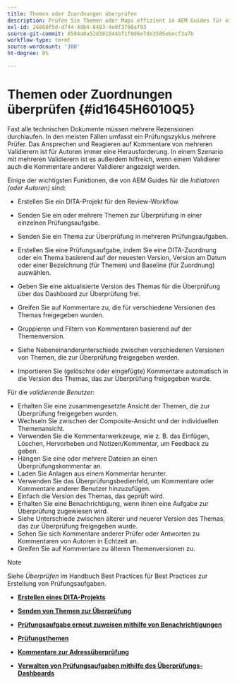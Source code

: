 ```yaml
---
title: Themen oder Zuordnungen überprüfen
description: Prüfen Sie Themen oder Maps effizient in AEM Guides für eine reibungslose Inhaltsbewertung. Machen Sie sich mit den Funktionen für Autoren und Prüfer in AEM Handbüchern vertraut.
exl-id: 26860f5d-d744-49b4-8483-4e0f3798af93
source-git-commit: 8504a0a52d381044bf1f0d6e7de3585ebecf3a7b
workflow-type: tm+mt
source-wordcount: '380'
ht-degree: 0%

---
```


# Themen oder Zuordnungen überprüfen {#id1645H6010Q5}

Fast alle technischen Dokumente müssen mehrere Rezensionen durchlaufen. In den meisten Fällen umfasst ein Prüfungszyklus mehrere Prüfer. Das Ansprechen und Reagieren auf Kommentare von mehreren Validierern ist für Autoren immer eine Herausforderung. In einem Szenario mit mehreren Validierern ist es außerdem hilfreich, wenn einem Validierer auch die Kommentare anderer Validierer angezeigt werden.

Einige der wichtigsten Funktionen, die von AEM Guides für die *Initiatoren \(oder Autoren\)* sind:

- Erstellen Sie ein DITA-Projekt für den Review-Workflow.
- Senden Sie ein oder mehrere Themen zur Überprüfung in einer einzelnen Prüfungsaufgabe.

- Senden Sie ein Thema zur Überprüfung in mehreren Prüfungsaufgaben.

- Erstellen Sie eine Prüfungsaufgabe, indem Sie eine DITA-Zuordnung oder ein Thema basierend auf der neuesten Version, Version am Datum oder einer Bezeichnung \(für Themen\) und Baseline \(für Zuordnung\) auswählen.

- Geben Sie eine aktualisierte Version des Themas für die Überprüfung über das Dashboard zur Überprüfung frei.

- Greifen Sie auf Kommentare zu, die für verschiedene Versionen des Themas freigegeben wurden.

- Gruppieren und Filtern von Kommentaren basierend auf der Themenversion.

- Siehe Nebeneinanderunterschiede zwischen verschiedenen Versionen von Themen, die zur Überprüfung freigegeben werden.

- Importieren Sie \(gelöschte oder eingefügte\) Kommentare automatisch in die Version des Themas, das zur Überprüfung freigegeben wurde.


Für die *validierende Benutzer*:

- Erhalten Sie eine zusammengesetzte Ansicht der Themen, die zur Überprüfung freigegeben wurden.
- Wechseln Sie zwischen der Composite-Ansicht und der individuellen Themenansicht.
- Verwenden Sie die Kommentarwerkzeuge, wie z. B. das Einfügen, Löschen, Hervorheben und Notizen/Kommentar, um Feedback zu geben.
- Hängen Sie eine oder mehrere Dateien an einen Überprüfungskommentar an.
- Laden Sie Anlagen aus einem Kommentar herunter.
- Verwenden Sie das Überprüfungsbedienfeld, um Kommentare oder Kommentare anderer Benutzer hinzuzufügen.
- Einfach die Version des Themas, das geprüft wird.
- Erhalten Sie eine Benachrichtigung, wenn ihnen eine Aufgabe zur Überprüfung zugewiesen wird.
- Siehe Unterschiede zwischen älterer und neuerer Version des Themas, das zur Überprüfung freigegeben wurde.
- Sehen Sie sich Kommentare anderer Prüfer oder Antworten zu Kommentaren von Autoren in Echtzeit an.
- Greifen Sie auf Kommentare zu älteren Themenversionen zu.

>[!NOTE]
>
> Siehe *Überprüfen* im Handbuch Best Practices für Best Practices zur Erstellung von Prüfungsaufgaben.

- **[Erstellen eines DITA-Projekts](authoring-create-dita-project.md)**

- **[Senden von Themen zur Überprüfung](review-send-topics-for-review.md)**

- **[Prüfungsaufgabe erneut zuweisen mithilfe von Benachrichtigungen](reassign-review-using-notification.md)**

- **[Prüfungsthemen](review-topics.md)**

- **[Kommentare zur Adressüberprüfung](review-address-review-comments.md)**

- **[Verwalten von Prüfungsaufgaben mithilfe des Überprüfungs-Dashboards](review-manage-tasks-review-dashboard.md)**
